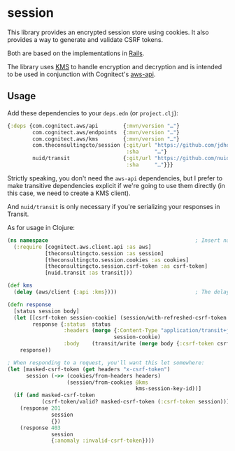 # session

This library provides an encrypted session store using cookies. It also provides a way to generate and validate CSRF tokens.

Both are based on the implementations in [Rails](https://guides.rubyonrails.org/security.html).

The library uses [KMS](https://aws.amazon.com/kms/) to handle encryption and decryption and is intended to be used in conjunction with Cognitect's [aws-api](https://github.com/cognitect-labs/aws-api/).

## Usage

Add these dependencies to your `deps.edn` (or `project.clj`):

```clojure
{:deps {com.cognitect.aws/api        {:mvn/version "…"}
        com.cognitect.aws/endpoints  {:mvn/version "…"}
        com.cognitect.aws/kms        {:mvn/version "…"}
        com.theconsultingcto/session {:git/url "https://github.com/jdhollis/session.git"
                                      :sha     "…"}
        nuid/transit                 {:git/url "https://github.com/nuid/transit.git"
                                      :sha     "…"}}}
```

Strictly speaking, you don't need the `aws-api` dependencies, but I prefer to make transitive dependencies explicit if we're going to use them directly (in this case, we need to create a KMS client).

And `nuid/transit` is only necessary if you're serializing your responses in Transit.  

As for usage in Clojure:

```clojure
(ns namespace                                               ; Insert namespace name here.
  (:require [cognitect.aws.client.api :as aws]
            [theconsultingcto.session :as session]
            [theconsultingcto.session.cookies :as cookies]
            [theconsultingcto.session.csrf-token :as csrf-token]
            [nuid.transit :as transit]))

(def kms
  (delay (aws/client {:api :kms})))                         ; The delay isn't strictly necessary, but it's useful when we want to compile AOT, and we're expecting the runtime environment to provide the necessary AWS credentials.

(defn response
  [status session body]
  (let [[csrf-token session-cookie] (session/with-refreshed-csrf-token @kms kms-session-key-id session) ; kms-session-key-id should be fetched from the runtime environment.
        response {:status  status
                  :headers (merge {:Content-Type "application/transit+json"}
                                  session-cookie)
                  :body    (transit/write (merge body {:csrf-token csrf-token}))}]
    response))

; When responding to a request, you'll want this let somewhere:
(let [masked-csrf-token (get headers "x-csrf-token")
      session (->> (cookies/from-headers headers)
                   (session/from-cookies @kms
                                         kms-session-key-id))]
  (if (and masked-csrf-token
           (csrf-token/valid? masked-csrf-token (:csrf-token session)))
    (response 201 
              session 
              {})
    (response 403
              session
              {:anomaly :invalid-csrf-token})))
```
